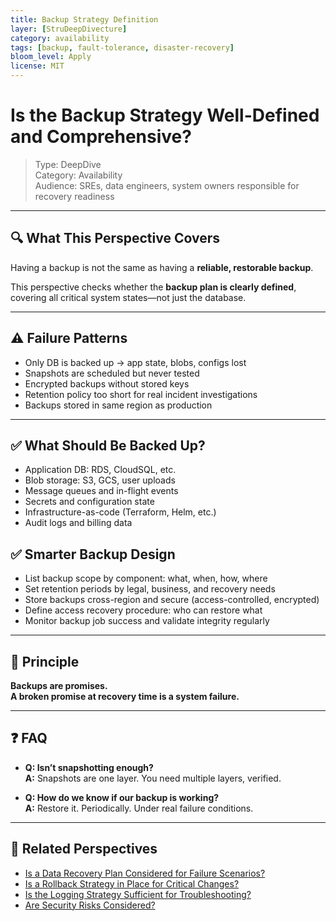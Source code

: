 ```yaml
---
title: Backup Strategy Definition
layer: [StruDeepDivecture]
category: availability
tags: [backup, fault-tolerance, disaster-recovery]
bloom_level: Apply
license: MIT
---
```


# Is the Backup Strategy Well-Defined and Comprehensive?

> Type: DeepDive  
> Category: Availability  
> Audience: SREs, data engineers, system owners responsible for recovery readiness

---

## 🔍 What This Perspective Covers

Having a backup is not the same as having a **reliable, restorable backup**.

This perspective checks whether the **backup plan is clearly defined**, covering all critical system states—not just the database.

---

## ⚠️ Failure Patterns

- Only DB is backed up → app state, blobs, configs lost  
- Snapshots are scheduled but never tested  
- Encrypted backups without stored keys  
- Retention policy too short for real incident investigations  
- Backups stored in same region as production

---

## ✅ What Should Be Backed Up?

- Application DB: RDS, CloudSQL, etc.  
- Blob storage: S3, GCS, user uploads  
- Message queues and in-flight events  
- Secrets and configuration state  
- Infrastructure-as-code (Terraform, Helm, etc.)  
- Audit logs and billing data

## ✅ Smarter Backup Design

- List backup scope by component: what, when, how, where  
- Set retention periods by legal, business, and recovery needs  
- Store backups cross-region and secure (access-controlled, encrypted)  
- Define access recovery procedure: who can restore what  
- Monitor backup job success and validate integrity regularly

---

## 🧠 Principle

**Backups are promises.  
A broken promise at recovery time is a system failure.**

---

## ❓ FAQ

- **Q: Isn’t snapshotting enough?**  
  **A:** Snapshots are one layer. You need multiple layers, verified.

- **Q: How do we know if our backup is working?**  
  **A:** Restore it. Periodically. Under real failure conditions.

---

## 🔗 Related Perspectives

- [Is a Data Recovery Plan Considered for Failure Scenarios?](data-recovery-plan.md)
- [Is a Rollback Strategy in Place for Critical Changes?](../release/rollback-strategy.md)
- [Is the Logging Strategy Sufficient for Troubleshooting?](../non-functional/logging-for-troubleshooting.md)
- [Are Security Risks Considered?](../non-functional/security-risks.md)
